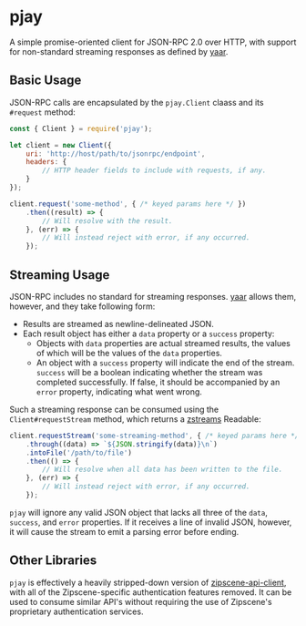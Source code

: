# pjay

A simple promise-oriented client for JSON-RPC 2.0 over HTTP, with support for
non-standard streaming responses as defined by
[yaar](https://www.npmjs.com/package/yaar).


## Basic Usage

JSON-RPC calls are encapsulated by the `pjay.Client` claass and its `#request`
method:

```js
const { Client } = require('pjay');

let client = new Client({
	uri: 'http://host/path/to/jsonrpc/endpoint',
	headers: {
		// HTTP header fields to include with requests, if any.
	}
});

client.request('some-method', { /* keyed params here */ })
	.then((result) => {
		// Will resolve with the result.
	}, (err) => {
		// Will instead reject with error, if any occurred.
	});
```


## Streaming Usage

JSON-RPC includes no standard for streaming responses.
[yaar](https://www.npmjs.com/package/yaar) allows them, however, and they take
following form:

- Results are streamed as newline-delineated JSON.
- Each result object has either a `data` property or a `success` property:
  - Objects with `data` properties are actual streamed results, the values of
    which will be the values of the `data` properties.
  - An object with a `success` property will indicate the end of the stream.
    `success` will be a boolean indicating whether the stream was completed
    successfully. If false, it should be accompanied by an `error` property,
    indicating what went wrong.

Such a streaming response can be consumed using the `Client#requestStream`
method, which returns a [zstreams](https://www.npmjs.com/package/zstreams)
Readable:

```js
client.requestStream('some-streaming-method', { /* keyed params here */ })
	.through((data) => `${JSON.stringify(data)}\n`)
	.intoFile('/path/to/file')
	.then(() => {
		// Will resolve when all data has been written to the file.
	}, (err) => {
		// Will instead reject with error, if any occurred.
	});
```

`pjay` will ignore any valid JSON object that lacks all three of the `data`,
`success`, and `error` properties. If it receives a line of invalid JSON,
however, it will cause the stream to emit a parsing error before ending.


## Other Libraries

`pjay` is effectively a heavily stripped-down version of
[zipscene-api-client](https://www.npmjs.com/package/zipscene-api-client), with
all of the Zipscene-specific authentication features removed. It can be used to
consume similar API's without requiring the use of Zipscene's proprietary
authentication services.
